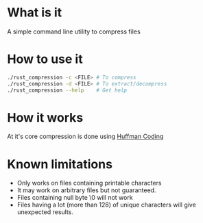 # What is it
A simple command line utility to compress files

# How to use it
```bash
./rust_compression -c <FILE> # To compress
./rust_compression -d <FILE> # To extract/decompress
./rust_compression --help 	 # Get help
```
# How it works
At it's core compression is done using [Huffman Coding](https://en.wikipedia.org/wiki/Huffman_coding)

# Known limitations
- Only works on files containing printable characters
- It may work on arbitrary files but not guaranteed.
- Files containing null byte \0 will not work
- Files having a lot (more than 128) of unique characters will give unexpected results.
